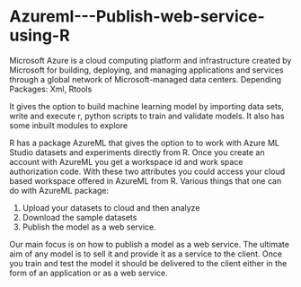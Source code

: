 # Azureml---Publish-web-service-using-R
Microsoft Azure is a cloud computing platform and infrastructure created by Microsoft for building, deploying, and managing applications and services through a global network of Microsoft-managed data centers.
Depending Packages: Xml, Rtools

It gives the option to build machine learning model by importing data sets, write and execute r, python scripts to train and validate models. It also has some inbuilt modules to explore

R has a package AzureML that gives the option to to work with Azure ML Studio datasets and experiments directly from R. Once you create an account with AzureML you get a workspace id and work space authorization code. With these two attributes you could access your cloud based workspace offered in AzureML from R. 
Various things that one can do with AzureML package: 
1)	Upload your datasets to cloud and then analyze
2)	Download the sample datasets
3)	Publish the model as a web service.

Our main focus is on how to publish a model as a web service. The ultimate aim of any model is to sell it and provide it as a service to the client. Once you train and test the model it should be delivered to the client either in the form of an application or as a web service.
